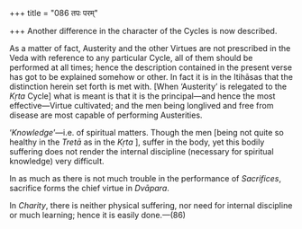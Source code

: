 +++
title = "086 तपः परम्"

+++
Another difference in the character of the Cycles is now described.

As a matter of fact, Austerity and the other Virtues are not prescribed
in the Veda with reference to any particular Cycle, all of them should
be performed at all times; hence the description contained in the
present verse has got to be explained somehow or other. In fact it is in
the Itihāsas that the distinction herein set forth is met with. \[When
‘Austerity’ is relegated to the *Kṛta* Cycle\] what is meant is that it
is the principal—and hence the most effective—Virtue cultivated; and the
men being longlived and free from disease are most capable of performing
Austerities.

‘*Knowledge*’—i.e. of spiritual matters. Though the men \[being not
quite so healthy in the *Tretā* as in the *Kṛta* \], suffer in the body,
yet this bodily suffering does not render the internal discipline
(necessary for spiritual knowledge) very difficult.

In as much as there is not much trouble in the performance of
*Sacrifices*, sacrifice forms the chief virtue in *Dvāpara*.

In *Charity*, there is neither physical suffering, nor need for internal
discipline or much learning; hence it is easily done.—(86)


